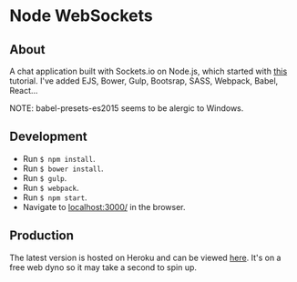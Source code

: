 # Node WebSockets

## About
A chat application built with Sockets.io on Node.js, which started with [this](http://socket.io/get-started/chat/) tutorial. I've added EJS, Bower, Gulp, Bootsrap, SASS, Webpack, Babel, React...

NOTE: babel-presets-es2015 seems to be alergic to Windows.

## Development
* Run `$ npm install`.
* Run `$ bower install`.
* Run `$ gulp`.
* Run `$ webpack`.
* Run `$ npm start`.
* Navigate to [localhost:3000/](http://localhost:3000) in the browser.

## Production
The latest version is hosted on Heroku and can be viewed [here](http://node-websockets.herokuapp.com/). It's on a free web dyno so it may take a second to spin up.
